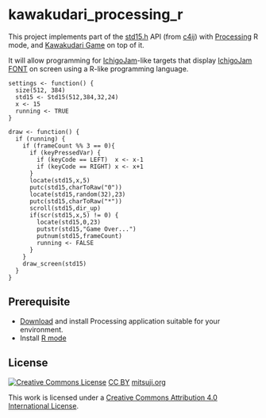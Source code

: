# kawakudari_processing_r

This project implements part of the [std15.h](https://github.com/IchigoJam/c4ij/blob/master/src/std15.h) API (from [c4ij](https://github.com/IchigoJam/c4ij)) with [Processing](https://processing.org/) R mode, and [Kawakudari Game](https://ichigojam.github.io/print/en/KAWAKUDARI.html) on top of it.

It will allow programming for [IchigoJam](https://ichigojam.net/index-en.html)-like targets that display [IchigoJam FONT](https://mitsuji.github.io/ichigojam-font.json/) on screen using a R-like programming language.
```
settings <- function() {
  size(512, 384)
  std15 <- Std15(512,384,32,24)
  x <- 15
  running <- TRUE
}

draw <- function() {
  if (running) {
    if (frameCount %% 3 == 0){
      if (keyPressedVar) {
        if (keyCode == LEFT)  x <- x-1
        if (keyCode == RIGHT) x <- x+1
      }
      locate(std15,x,5)
      putc(std15,charToRaw("0"))
      locate(std15,random(32),23)
      putc(std15,charToRaw("*"))
      scroll(std15,dir_up)
      if(scr(std15,x,5) != 0) {
        locate(std15,0,23)
        putstr(std15,"Game Over...")
        putnum(std15,frameCount)
        running <- FALSE
      }
    }
    draw_screen(std15)
  }
}

```

## Prerequisite

* [Download](https://processing.org/download/) and install Processing application suitable for your environment.
* Install [R mode](https://processing-r.github.io/)


## License
[![Creative Commons License](https://i.creativecommons.org/l/by/4.0/88x31.png)](http://creativecommons.org/licenses/by/4.0/)
[CC BY](https://creativecommons.org/licenses/by/4.0/) [mitsuji.org](https://mitsuji.org)

This work is licensed under a [Creative Commons Attribution 4.0 International License](http://creativecommons.org/licenses/by/4.0/).
